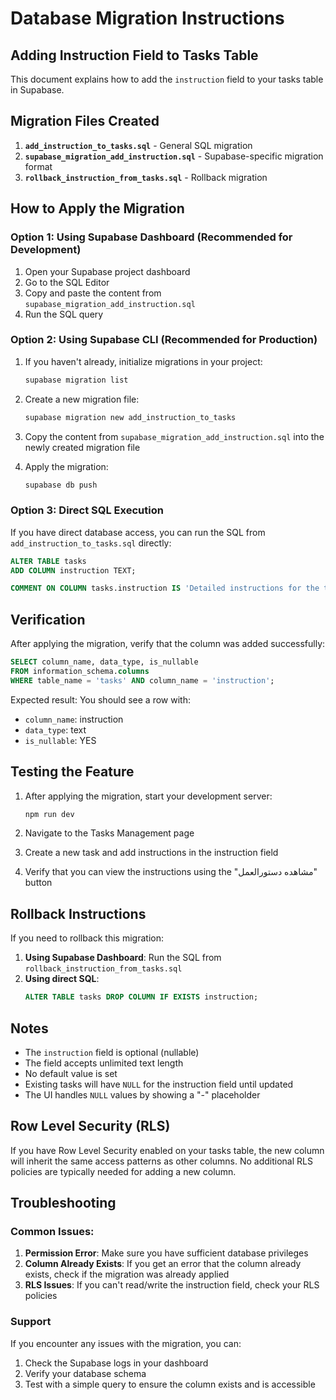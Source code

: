 # Database Migration Instructions

## Adding Instruction Field to Tasks Table

This document explains how to add the `instruction` field to your tasks table in Supabase.

## Migration Files Created

1. **`add_instruction_to_tasks.sql`** - General SQL migration
2. **`supabase_migration_add_instruction.sql`** - Supabase-specific migration format
3. **`rollback_instruction_from_tasks.sql`** - Rollback migration

## How to Apply the Migration

### Option 1: Using Supabase Dashboard (Recommended for Development)

1. Open your Supabase project dashboard
2. Go to the SQL Editor
3. Copy and paste the content from `supabase_migration_add_instruction.sql`
4. Run the SQL query

### Option 2: Using Supabase CLI (Recommended for Production)

1. If you haven't already, initialize migrations in your project:

   ```bash
   supabase migration list
   ```

2. Create a new migration file:

   ```bash
   supabase migration new add_instruction_to_tasks
   ```

3. Copy the content from `supabase_migration_add_instruction.sql` into the newly created migration file

4. Apply the migration:
   ```bash
   supabase db push
   ```

### Option 3: Direct SQL Execution

If you have direct database access, you can run the SQL from `add_instruction_to_tasks.sql` directly:

```sql
ALTER TABLE tasks
ADD COLUMN instruction TEXT;

COMMENT ON COLUMN tasks.instruction IS 'Detailed instructions for the task';
```

## Verification

After applying the migration, verify that the column was added successfully:

```sql
SELECT column_name, data_type, is_nullable
FROM information_schema.columns
WHERE table_name = 'tasks' AND column_name = 'instruction';
```

Expected result: You should see a row with:

- `column_name`: instruction
- `data_type`: text
- `is_nullable`: YES

## Testing the Feature

1. After applying the migration, start your development server:

   ```bash
   npm run dev
   ```

2. Navigate to the Tasks Management page
3. Create a new task and add instructions in the instruction field
4. Verify that you can view the instructions using the "مشاهده دستورالعمل" button

## Rollback Instructions

If you need to rollback this migration:

1. **Using Supabase Dashboard**: Run the SQL from `rollback_instruction_from_tasks.sql`
2. **Using direct SQL**:
   ```sql
   ALTER TABLE tasks DROP COLUMN IF EXISTS instruction;
   ```

## Notes

- The `instruction` field is optional (nullable)
- The field accepts unlimited text length
- No default value is set
- Existing tasks will have `NULL` for the instruction field until updated
- The UI handles `NULL` values by showing a "-" placeholder

## Row Level Security (RLS)

If you have Row Level Security enabled on your tasks table, the new column will inherit the same access patterns as other columns. No additional RLS policies are typically needed for adding a new column.

## Troubleshooting

### Common Issues:

1. **Permission Error**: Make sure you have sufficient database privileges
2. **Column Already Exists**: If you get an error that the column already exists, check if the migration was already applied
3. **RLS Issues**: If you can't read/write the instruction field, check your RLS policies

### Support

If you encounter any issues with the migration, you can:

1. Check the Supabase logs in your dashboard
2. Verify your database schema
3. Test with a simple query to ensure the column exists and is accessible
